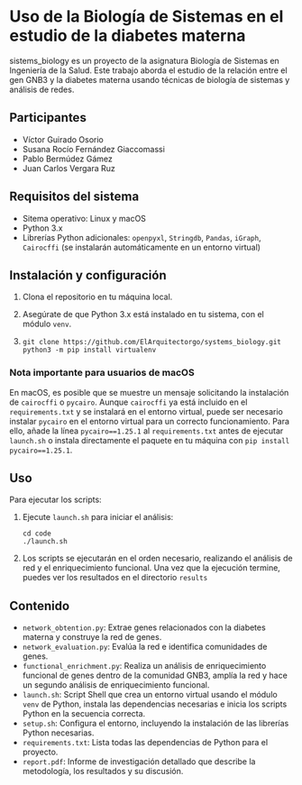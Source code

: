 # Uso de la Biología de Sistemas en el estudio de la diabetes materna

sistems_biology es un proyecto de la asignatura Biología de Sistemas en Ingeniería de la Salud. Este trabajo aborda el estudio de la relación entre el gen GNB3 y la diabetes materna usando técnicas de biología de sistemas y análisis de redes.

## Participantes

- Víctor Guirado Osorio
- Susana Rocío Fernández Giaccomassi
- Pablo Bermúdez Gámez
- Juan Carlos Vergara Ruz

## Requisitos del sistema

- Sitema operativo: Linux y macOS
- Python 3.x
- Librerías Python adicionales: `openpyxl`, `Stringdb`, `Pandas`, `iGraph`, `Cairocffi` (se instalarán automáticamente en un entorno virtual)

## Instalación y configuración
1. Clona el repositorio en tu máquina local.
2. Asegúrate de que Python 3.x está instalado en tu sistema, con el módulo `venv`.

3. ```
   git clone https://github.com/ElArquitectorgo/systems_biology.git
   python3 -m pip install virtualenv
   ```

### Nota importante para usuarios de macOS

En macOS, es posible que se muestre un mensaje solicitando la instalación de `cairocffi` o `pycairo`. Aunque `cairocffi` ya está incluido en el `requirements.txt` y se instalará en el entorno virtual, puede ser necesario instalar `pycairo` en el entorno virtual para un correcto funcionamiento. Para ello, añade la línea `pycairo==1.25.1` al `requirements.txt` antes de ejecutar `launch.sh` o instala directamente el paquete en tu máquina con `pip install pycairo==1.25.1`.

## Uso
Para ejecutar los scripts:
1. Ejecute `launch.sh` para iniciar el análisis:
   ```
   cd code
   ./launch.sh
   ```
2. Los scripts se ejecutarán en el orden necesario, realizando el análisis de red y el enriquecimiento funcional. Una vez que la ejecución termine, puedes ver los resultados en el directorio `results`


## Contenido
- `network_obtention.py`: Extrae genes relacionados con la diabetes materna y construye la red de genes.
- `network_evaluation.py`: Evalúa la red e identifica comunidades de genes.
- `functional_enrichment.py`: Realiza un análisis de enriquecimiento funcional de genes dentro de la comunidad GNB3, amplía la red y hace un segundo análisis de enriquecimiento funcional.
- `launch.sh`: Script Shell que crea un entorno virtual usando el módulo `venv` de Python, instala las dependencias necesarias e inicia los scripts Python en la secuencia correcta.
- `setup.sh`: Configura el entorno, incluyendo la instalación de las librerías Python necesarias.
- `requirements.txt`: Lista todas las dependencias de Python para el proyecto.
- `report.pdf`: Informe de investigación detallado que describe la metodología, los resultados y su discusión.
